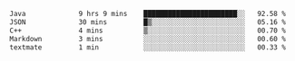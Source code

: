 <!--START_SECTION:waka-->

```txt
Java             9 hrs 9 mins    ███████████████████████░░   92.58 %
JSON             30 mins         █▒░░░░░░░░░░░░░░░░░░░░░░░   05.16 %
C++              4 mins          ▒░░░░░░░░░░░░░░░░░░░░░░░░   00.70 %
Markdown         3 mins          ░░░░░░░░░░░░░░░░░░░░░░░░░   00.60 %
textmate         1 min           ░░░░░░░░░░░░░░░░░░░░░░░░░   00.33 %
```

<!--END_SECTION:waka-->
